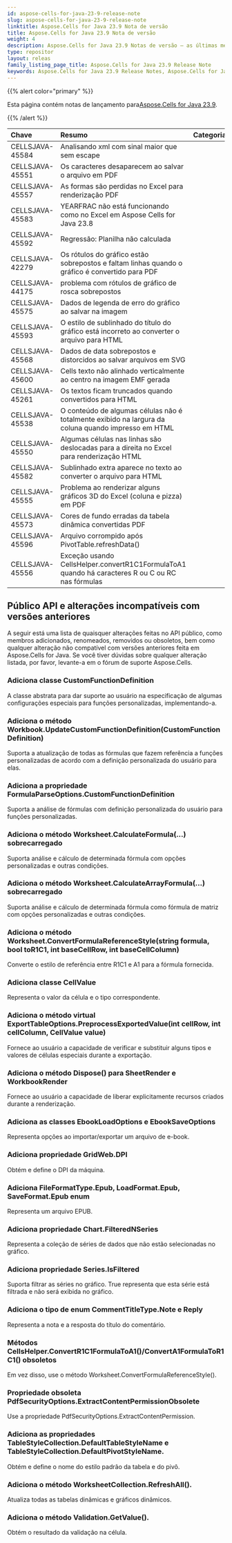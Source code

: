 ```yaml
---
id: aspose-cells-for-java-23-9-release-note
slug: aspose-cells-for-java-23-9-release-note
linktitle: Aspose.Cells for Java 23.9 Nota de versão
title: Aspose.Cells for Java 23.9 Nota de versão
weight: 4
description: Aspose.Cells for Java 23.9 Notas de versão – as últimas melhorias, novos recursos e correções
type: repositor
layout: releas
family_listing_page_title: Aspose.Cells for Java 23.9 Release Note
keywords: Aspose.Cells for Java 23.9 Release Notes, Aspose.Cells for Java 23.9 updates and fixe
---
```

{{% alert color="primary" %}}

 Esta página contém notas de lançamento para[Aspose.Cells for Java 23.9](https://releases.aspose.com/cells/java/23-9/).

{{% /alert %}}

|**Chave**|**Resumo**|**Categoria**|
| :- | :- | :- |
|CELLSJAVA-45584| Analisando xml com sinal maior que sem escape|
|CELLSJAVA-45551|Os caracteres desaparecem ao salvar o arquivo em PDF|
|CELLSJAVA-45557|As formas são perdidas no Excel para renderização PDF|
|CELLSJAVA-45583|YEARFRAC não está funcionando como no Excel em Aspose Cells for Java 23.8|
|CELLSJAVA-45592|Regressão: Planilha não calculada|
|CELLSJAVA-42279|Os rótulos do gráfico estão sobrepostos e faltam linhas quando o gráfico é convertido para PDF|
|CELLSJAVA-44175| problema com rótulos de gráfico de rosca sobrepostos|
|CELLSJAVA-45575|Dados de legenda de erro do gráfico ao salvar na imagem|
|CELLSJAVA-45593|O estilo de sublinhado do título do gráfico está incorreto ao converter o arquivo para HTML|
|CELLSJAVA-45568|Dados de data sobrepostos e distorcidos ao salvar arquivos em SVG|
|CELLSJAVA-45600|Cells texto não alinhado verticalmente ao centro na imagem EMF gerada|
|CELLSJAVA-45261|Os textos ficam truncados quando convertidos para HTML|
|CELLSJAVA-45538| O conteúdo de algumas células não é totalmente exibido na largura da coluna quando impresso em HTML|
|CELLSJAVA-45550|Algumas células nas linhas são deslocadas para a direita no Excel para renderização HTML|
|CELLSJAVA-45582|Sublinhado extra aparece no texto ao converter o arquivo para HTML|
|CELLSJAVA-45555|Problema ao renderizar alguns gráficos 3D do Excel (coluna e pizza) em PDF|
|CELLSJAVA-45573|Cores de fundo erradas da tabela dinâmica convertidas PDF|
|CELLSJAVA-45596|Arquivo corrompido após PivotTable.refreshData()|
|CELLSJAVA-45556|Exceção usando CellsHelper.convertR1C1FormulaToA1 quando há caracteres R ou C ou RC nas fórmulas|

##  **Público API e alterações incompatíveis com versões anteriores**

A seguir está uma lista de quaisquer alterações feitas no API público, como membros adicionados, renomeados, removidos ou obsoletos, bem como qualquer alteração não compatível com versões anteriores feita em Aspose.Cells for Java. Se você tiver dúvidas sobre qualquer alteração listada, por favor, levante-a em o fórum de suporte Aspose.Cells.

###  **Adiciona classe CustomFunctionDefinition**

A classe abstrata para dar suporte ao usuário na especificação de algumas configurações especiais para funções personalizadas, implementando-a.

###  **Adiciona o método Workbook.UpdateCustomFunctionDefinition(CustomFunctionDefinition)**

Suporta a atualização de todas as fórmulas que fazem referência a funções personalizadas de acordo com a definição personalizada do usuário para elas.

###  **Adiciona a propriedade FormulaParseOptions.CustomFunctionDefinition**

Suporta a análise de fórmulas com definição personalizada do usuário para funções personalizadas.

###  **Adiciona o método Worksheet.CalculateFormula(...) sobrecarregado**

Suporta análise e cálculo de determinada fórmula com opções personalizadas e outras condições.

###  **Adiciona o método Worksheet.CalculateArrayFormula(...) sobrecarregado**

Suporta análise e cálculo de determinada fórmula como fórmula de matriz com opções personalizadas e outras condições.

###  **Adiciona o método Worksheet.ConvertFormulaReferenceStyle(string formula, bool toR1C1, int baseCellRow, int baseCellColumn)**

Converte o estilo de referência entre R1C1 e A1 para a fórmula fornecida.

###  **Adiciona classe CellValue**

Representa o valor da célula e o tipo correspondente.

###  **Adiciona o método virtual ExportTableOptions.PreprocessExportedValue(int cellRow, int cellColumn, CellValue value)**

Fornece ao usuário a capacidade de verificar e substituir alguns tipos e valores de células especiais durante a exportação.

###  **Adiciona o método Dispose() para SheetRender e WorkbookRender**

Fornece ao usuário a capacidade de liberar explicitamente recursos criados durante a renderização.

###  **Adiciona as classes EbookLoadOptions e EbookSaveOptions**

Representa opções ao importar/exportar um arquivo de e-book.

###  **Adiciona propriedade GridWeb.DPI**

Obtém e define o DPI da máquina.

###  **Adiciona FileFormatType.Epub, LoadFormat.Epub, SaveFormat.Epub enum**

Representa um arquivo EPUB.

###  **Adiciona propriedade Chart.FilteredNSeries**

Representa a coleção de séries de dados que não estão selecionadas no gráfico.

###  **Adiciona propriedade Series.IsFiltered**

Suporta filtrar as séries no gráfico. True representa que esta série está filtrada e não será exibida no gráfico.

###  **Adiciona o tipo de enum CommentTitleType.Note e Reply**

Representa a nota e a resposta do título do comentário.

###  **Métodos CellsHelper.ConvertR1C1FormulaToA1()/ConvertA1FormulaToR1C1() obsoletos**

Em vez disso, use o método Worksheet.ConvertFormulaReferenceStyle().

###  **Propriedade obsoleta PdfSecurityOptions.ExtractContentPermissionObsolete**

Use a propriedade PdfSecurityOptions.ExtractContentPermission.

###  **Adiciona as propriedades TableStyleCollection.DefaultTableStyleName e TableStyleCollection.DefaultPivotStyleName.**

Obtém e define o nome do estilo padrão da tabela e do pivô.

###  **Adiciona o método WorksheetCollection.RefreshAll().**

Atualiza todas as tabelas dinâmicas e gráficos dinâmicos.

###  **Adiciona o método Validation.GetValue().**

Obtém o resultado da validação na célula.
